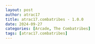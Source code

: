 ```yaml
---
layout: post
author: atrac17
title: atrac17.combatribes - 1.0.0
date: 2024-09-27
categories: [Arcade, The Combatribes]
tags: [atrac17.combatribes]
---
```


